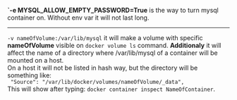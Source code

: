 **`-e MYSQL_ALLOW_EMPTY_PASSWORD=True** is the way to turn mysql container on. Without env var it will not last long. 

-----------
`-v nameOfVolume:/var/lib/mysql` it will make a volume with specific **nameOfVolume** visible on `docker volume ls` command. **Additionaly** it will affect the name of a directory where /var/lib/mysql of a container will be mounted on a host. \
On a host it will not be listed in hash way, but the directory will be something like:\
` "Source": "/var/lib/docker/volumes/nameOfVolume/_data",` \
This will show after typing: `docker container inspect NameOfContainer`.